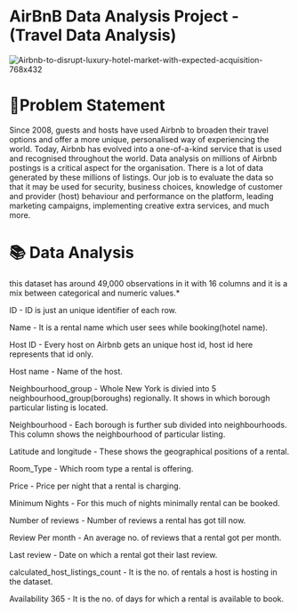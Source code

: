# AirBnB Data Analysis Project - (Travel Data Analysis)

![Airbnb-to-disrupt-luxury-hotel-market-with-expected-acquisition-768x432](https://user-images.githubusercontent.com/88886118/205448343-1ed041cd-4cf2-4ae6-94dc-2c33e6b3b9be.jpeg)

# 📝Problem Statement

Since 2008, guests and hosts have used Airbnb to broaden their travel options and offer a more unique, personalised way of experiencing the world. Today, Airbnb has evolved into a one-of-a-kind service that is used and recognised throughout the world. Data analysis on millions of Airbnb postings is a critical aspect for the organisation. There is a lot of data generated by these millions of listings. Our job is to evaluate the data so that it may be used for security, business choices, knowledge of customer and provider (host) behaviour and performance on the platform, leading marketing campaigns, implementing creative extra services, and much more.

# 📚 Data Analysis
this dataset has around 49,000 observations in it with 16 columns and it is a mix between categorical and numeric values.*

ID - ID is just an unique identifier of each row.

Name - It is a rental name which user sees while booking(hotel name).

Host ID - Every host on Airbnb gets an unique host id, host id here represents that id only.

Host name - Name of the host.

Neighbourhood_group - Whole New York is divied into 5 neighbourhood_group(boroughs) regionally. It shows in which borough particular listing is located.

Neighbourhood - Each borough is further sub divided into neighbourhoods. This column shows the neighbourhood of particular listing.

Latitude and longitude - These shows the geographical positions of a rental.

Room_Type - Which room type a rental is offering.

Price - Price per night that a rental is charging.

Minimum Nights - For this much of nights minimally rental can be booked.

Number of reviews - Number of reviews a rental has got till now.

Review Per month - An average no. of reviews that a rental got per month.

Last review - Date on which a rental got their last review.

calculated_host_listings_count - It is the no. of rentals a host is hosting in the dataset.

Availability 365 - It is the no. of days for which a rental is available to book.
